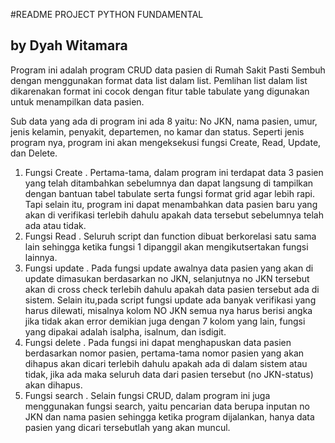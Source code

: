 #README PROJECT PYTHON FUNDAMENTAL
## by Dyah Witamara

Program ini adalah program CRUD data pasien di Rumah Sakit Pasti Sembuh dengan menggunakan format data list dalam list. Pemlihan  list dalam list dikarenakan format ini cocok dengan fitur table tabulate yang digunakan untuk menampilkan data pasien.

Sub data yang ada di program ini ada 8 yaitu: No JKN, nama pasien, umur, jenis kelamin, penyakit, departemen, no kamar dan status.
Seperti jenis program nya, program ini akan mengeksekusi fungsi Create, Read, Update, dan Delete.

1. Fungsi Create
. Pertama-tama, dalam program ini terdapat data 3 pasien yang telah ditambahkan sebelumnya dan dapat langsung di tampilkan dengan bantuan tabel tabulate serta fungsi format grid agar lebih rapi. Tapi selain itu, program ini dapat menambahkan data pasien baru yang akan di verifikasi terlebih dahulu apakah data tersebut sebelumnya telah ada atau tidak.
2. Fungsi Read
. Seluruh script dan function dibuat berkorelasi satu sama lain sehingga ketika fungsi 1 dipanggil akan mengikutsertakan fungsi lainnya.
3. Fungsi update
. Pada fungsi update awalnya data pasien yang akan di update dimasukan berdasarkan no JKN, selanjutnya no JKN tersebut akan di cross check terlebih dahulu apakah data pasien tersebut ada di sistem. Selain itu,pada script fungsi update ada banyak verifikasi yang harus dilewati, misalnya kolom NO JKN semua nya harus berisi angka jika tidak akan error demikian juga dengan 7 kolom yang lain, fungsi yang dipakai adalah isalpha, isalnum, dan isdigit.
4. Fungsi delete
. Pada fungsi ini dapat menghapuskan data pasien berdasarkan nomor pasien, pertama-tama nomor pasien yang akan dihapus akan dicari terlebih dahulu apakah ada di dalam sistem atau tidak, jika ada maka seluruh data dari pasien tersebut (no JKN-status) akan dihapus.
5. Fungsi search
. Selain fungsi CRUD, dalam program ini juga menggunakan fungsi search, yaitu pencarian data berupa inputan no JKN dan nama pasien sehingga ketika program dijalankan, hanya data pasien yang dicari tersebutlah yang akan muncul.
